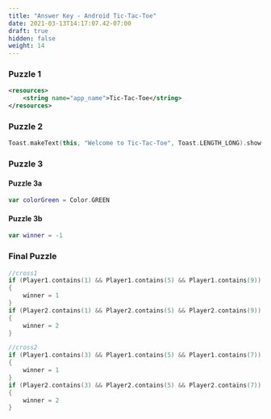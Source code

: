 ```yaml
---
title: "Answer Key - Android Tic-Tac-Toe"
date: 2021-03-13T14:17:07.42-07:00
draft: true
hidden: false
weight: 14
---
```


### Puzzle 1
```xml
<resources>
    <string name="app_name">Tic-Tac-Toe</string>
</resources>
```

### Puzzle 2
```kotlin
Toast.makeText(this, "Welcome to Tic-Tac-Toe", Toast.LENGTH_LONG).show()
```

### Puzzle 3
#### Puzzle 3a
```kotlin
var colorGreen = Color.GREEN
```
#### Puzzle 3b
```kotlin
var winner = -1
```

### Final Puzzle
```kotlin
//cross1
if (Player1.contains(1) && Player1.contains(5) && Player1.contains(9))
{
    winner = 1
}
if (Player2.contains(1) && Player2.contains(5) && Player2.contains(9))
{
    winner = 2
}

//cross2
if (Player1.contains(3) && Player1.contains(5) && Player1.contains(7))
{
    winner = 1
}
if (Player2.contains(3) && Player2.contains(5) && Player2.contains(7))
{
    winner = 2
}
```